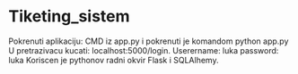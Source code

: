 # Tiketing_sistem
Pokrenuti aplikaciju: CMD iz app.py i pokrenuti je komandom python app.py U pretrazivacu kucati: localhost:5000/login. Userername: luka password: luka
Koriscen je pythonov radni okvir Flask i SQLAlhemy.
